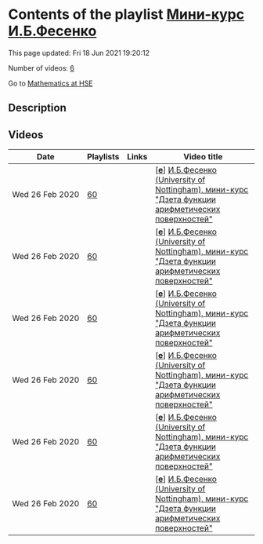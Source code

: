# Contents of the playlist [Мини-курс И.Б.Фесенко](https://www.youtube.com/playlist?list=PLq3E5oubNNoB3cuhqET-MvntTRlv_K6Oa)

This page updated: Fri 18 Jun 2021 19:20:12

Number of videos: [6](#videos)

Go to [Mathematics at HSE](../README.md)

## Description



## Videos

|Date|Playlists|Links|Video title|
|---|---|---|---|
| Wed&nbsp;26&nbsp;Feb&nbsp;2020 | [60](../playlists/60 "Мини-курс И.Б.Фесенко") |  | [[**e**](https://studio.youtube.com/video/edgc1dSBWUI/edit "Edit")] [И.Б.Фесенко (University of Nottingham), мини-курс &#34;Дзета функции арифметических поверхностей&#34;](https://www.youtube.com/watch?v=edgc1dSBWUI&list=PLq3E5oubNNoB3cuhqET-MvntTRlv_K6Oa "Лекция 1") |
| Wed&nbsp;26&nbsp;Feb&nbsp;2020 | [60](../playlists/60 "Мини-курс И.Б.Фесенко") |  | [[**e**](https://studio.youtube.com/video/5jj1-B5IgLg/edit "Edit")] [И.Б.Фесенко (University of Nottingham), мини-курс &#34;Дзета функции арифметических поверхностей&#34;](https://www.youtube.com/watch?v=5jj1-B5IgLg&list=PLq3E5oubNNoB3cuhqET-MvntTRlv_K6Oa "Лекция 2") |
| Wed&nbsp;26&nbsp;Feb&nbsp;2020 | [60](../playlists/60 "Мини-курс И.Б.Фесенко") |  | [[**e**](https://studio.youtube.com/video/EqrE8PinhAk/edit "Edit")] [И.Б.Фесенко (University of Nottingham), мини-курс &#34;Дзета функции арифметических поверхностей&#34;](https://www.youtube.com/watch?v=EqrE8PinhAk&list=PLq3E5oubNNoB3cuhqET-MvntTRlv_K6Oa "Лекция 3") |
| Wed&nbsp;26&nbsp;Feb&nbsp;2020 | [60](../playlists/60 "Мини-курс И.Б.Фесенко") |  | [[**e**](https://studio.youtube.com/video/MKXUCCMvIgY/edit "Edit")] [И.Б.Фесенко (University of Nottingham), мини-курс &#34;Дзета функции арифметических поверхностей&#34;](https://www.youtube.com/watch?v=MKXUCCMvIgY&list=PLq3E5oubNNoB3cuhqET-MvntTRlv_K6Oa "Лекция 4") |
| Wed&nbsp;26&nbsp;Feb&nbsp;2020 | [60](../playlists/60 "Мини-курс И.Б.Фесенко") |  | [[**e**](https://studio.youtube.com/video/bLZpwuZIo64/edit "Edit")] [И.Б.Фесенко (University of Nottingham), мини-курс &#34;Дзета функции арифметических поверхностей&#34;](https://www.youtube.com/watch?v=bLZpwuZIo64&list=PLq3E5oubNNoB3cuhqET-MvntTRlv_K6Oa "Лекция 5") |
| Wed&nbsp;26&nbsp;Feb&nbsp;2020 | [60](../playlists/60 "Мини-курс И.Б.Фесенко") |  | [[**e**](https://studio.youtube.com/video/4xfT_DVaJ3k/edit "Edit")] [И.Б.Фесенко (University of Nottingham), мини-курс &#34;Дзета функции арифметических поверхностей&#34;](https://www.youtube.com/watch?v=4xfT_DVaJ3k&list=PLq3E5oubNNoB3cuhqET-MvntTRlv_K6Oa "Лекция 6") |
